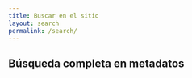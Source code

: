 ```yaml
---
title: Buscar en el sitio
layout: search
permalink: /search/
---
```


## Búsqueda completa en metadatos
